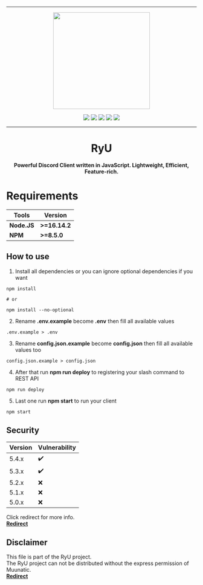 ***

<p align="center">
<img src="https://cdn.discordapp.com/attachments/852785773827981342/912856282246045778/test.jpg" width="256" height="256">
<p align="center">

<img src="https://img.shields.io/github/repo-size/Muunatic/RyU?style=flat-square">
<img src="https://img.shields.io/github/package-json/v/Muunatic/RyU?style=flat-square">
<img src="https://img.shields.io/snyk/vulnerabilities/github/Muunatic/RyU?style=flat-square">
<img src="https://img.shields.io/github/workflow/status/Muunatic/RyU/ESLint?style=flat-square">
<img src="https://img.shields.io/github/languages/top/Muunatic/RyU?style=flat-square">


***

<h1 align="center">RyU</h1>
<p align="center"><b>Powerful Discord Client written in JavaScript. Lightweight, Efficient, Feature-rich.</b></p>

# Requirements

|Tools|Version|
|-|-|
|**Node.JS**|**>=16.14.2**|
|**NPM**|**>=8.5.0**|

## How to use

1. Install all dependencies or you can ignore optional dependencies if you want
```
npm install

# or

npm install --no-optional
```
2. Rename **.env.example** become **.env** then fill all available values
```
.env.example > .env
```
3. Rename **config.json.example** become **config.json** then fill all available values too
```
config.json.example > config.json 
```
4. After that run **npm run deploy** to registering your slash command to REST API
```
npm run deploy
```
5. Last one run **npm start** to run your client
```
npm start
```

## Security

|Version|Vulnerability|
|-|-|
|5.4.x|:heavy_check_mark:|
|5.3.x|:heavy_check_mark:|
|5.2.x|:x:|
|5.1.x|:x:|
|5.0.x|:x:|

Click redirect for more info.
<br>
<a href="https://github.com/Muunatic/RyU/security/policy">**Redirect**</a>

## Disclaimer

This file is part of the RyU project.
<br>
The RyU project can not be distributed without the express permission of Muunatic.
<br>
<a href="https://github.com/Muunatic/RyU/blob/v5/LICENSE">**Redirect**</a>
